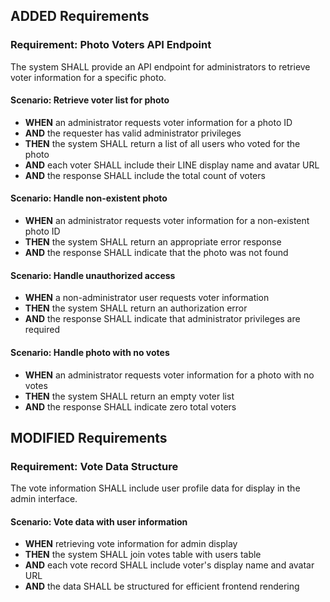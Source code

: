 ## ADDED Requirements

### Requirement: Photo Voters API Endpoint
The system SHALL provide an API endpoint for administrators to retrieve voter information for a specific photo.

#### Scenario: Retrieve voter list for photo
- **WHEN** an administrator requests voter information for a photo ID
- **AND** the requester has valid administrator privileges
- **THEN** the system SHALL return a list of all users who voted for the photo
- **AND** each voter SHALL include their LINE display name and avatar URL
- **AND** the response SHALL include the total count of voters

#### Scenario: Handle non-existent photo
- **WHEN** an administrator requests voter information for a non-existent photo ID
- **THEN** the system SHALL return an appropriate error response
- **AND** the response SHALL indicate that the photo was not found

#### Scenario: Handle unauthorized access
- **WHEN** a non-administrator user requests voter information
- **THEN** the system SHALL return an authorization error
- **AND** the response SHALL indicate that administrator privileges are required

#### Scenario: Handle photo with no votes
- **WHEN** an administrator requests voter information for a photo with no votes
- **THEN** the system SHALL return an empty voter list
- **AND** the response SHALL indicate zero total voters

## MODIFIED Requirements

### Requirement: Vote Data Structure
The vote information SHALL include user profile data for display in the admin interface.

#### Scenario: Vote data with user information
- **WHEN** retrieving vote information for admin display
- **THEN** the system SHALL join votes table with users table
- **AND** each vote record SHALL include voter's display name and avatar URL
- **AND** the data SHALL be structured for efficient frontend rendering